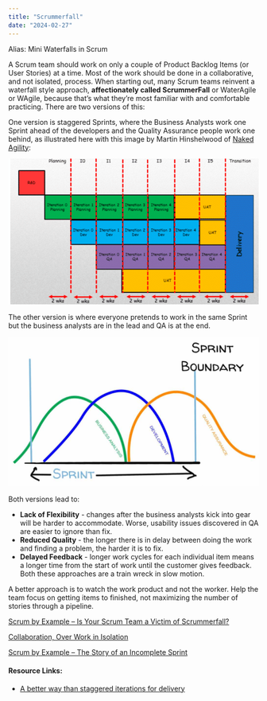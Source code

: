 ```yaml
---
title: "Scrummerfall"
date: "2024-02-27"
---
```


Alias: Mini Waterfalls in Scrum

A Scrum team should work on only a couple of Product Backlog Items (or User Stories) at a time. Most of the work should be done in a collaborative, and not isolated, process. When starting out, many Scrum teams reinvent a waterfall style approach, **affectionately called ScrummerFall** or WaterAgile or WAgile, because that’s what they’re most familiar with and comfortable practicing. There are two versions of this:

One version is staggered Sprints, where the Business Analysts work one Sprint ahead of the developers and the Quality Assurance people work one behind, as illustrated here with this image by Martin Hinshelwood of [Naked Agility](https://nkdagility.com):

![Staggered Iterations for Delivery - image credit Martin Hinshelwood of Naked Agility](images/staggered-iterations-for-delivery-image-credit-Martin-Hinshelwood-of-Naked-Agility.png)

The other version is where everyone pretends to work in the same Sprint but the business analysts are in the lead and QA is at the end.

![Staggered Sprint Starting Point](images/Staggered-Sprint-Starting-Point-1024x613.jpg)

Both versions lead to:

- **Lack of Flexibility** - changes after the business analysts kick into gear will be harder to accommodate. Worse, usability issues discovered in QA are easier to ignore than fix.
- **Reduced Quality** - the longer there is in delay between doing the work and finding a problem, the harder it is to fix.
- **Delayed Feedback** - longer work cycles for each individual item means a longer time from the start of work until the customer gives feedback. Both these approaches are a train wreck in slow motion.

A better approach is to watch the work product and not the worker. Help the team focus on getting items to finished, not maximizing the number of stories through a pipeline.

[Scrum by Example – Is Your Scrum Team a Victim of Scrummerfall?](/blog/scrum-team-scrummerfall.html)

[Collaboration, Over Work in Isolation](/blog/collaboration-over-work-in-isolation.html)

[Scrum by Example – The Story of an Incomplete Sprint](/blog/scrum-by-example-the-story-of-an-incomplete-sprint.html)

#### Resource Links:

- [A better way than staggered iterations for delivery](https://nkdagility.com/blog/a-better-way-than-staggered-iterations-for-delivery/)
